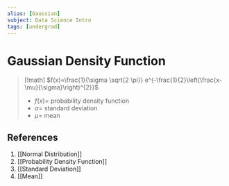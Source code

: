 ```yaml
---
alias: [Gaussian]
subject: Data Science Intro
tags: [undergrad]
---
```

# Gaussian Density Function

> [!math]
> $f(x)=\frac{1}{\sigma \sqrt{2 \pi}} e^{-\frac{1}{2}\left(\frac{x-\mu}{\sigma}\right)^{2}}$
> - $f(x)=$ probability density function
> - $\sigma=$ standard deviation
> - $\mu=$ mean

## References
1. [[Normal Distribution]]
2. [[Probability Density Function]]
3. [[Standard Deviation]]
4. [[Mean]]